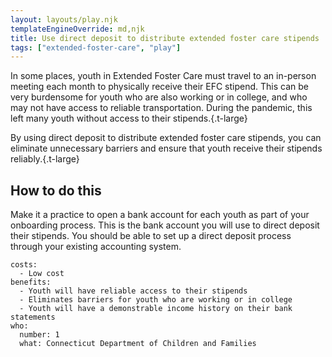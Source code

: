 ```yaml
---
layout: layouts/play.njk
templateEngineOverride: md,njk
title: Use direct deposit to distribute extended foster care stipends
tags: ["extended-foster-care", "play"]
---
```


In some places, youth in Extended Foster Care must travel to an in-person meeting each month to physically receive their EFC stipend. This can be very burdensome for youth who are also working or in college, and who may not have access to reliable transportation. During the pandemic, this left many youth without access to their stipends.{.t-large}

By using direct deposit to distribute extended foster care stipends, you can eliminate unnecessary barriers and ensure that youth receive their stipends reliably.{.t-large}

## How to do this

Make it a practice to open a bank account for each youth as part of your onboarding process. This is the bank account you will use to direct deposit their stipends. You should be able to set up a direct deposit process through your existing accounting system.

    costs:
      - Low cost
    benefits:
      - Youth will have reliable access to their stipends
      - Eliminates barriers for youth who are working or in college
      - Youth will have a demonstrable income history on their bank statements
    who:
      number: 1
      what: Connecticut Department of Children and Families